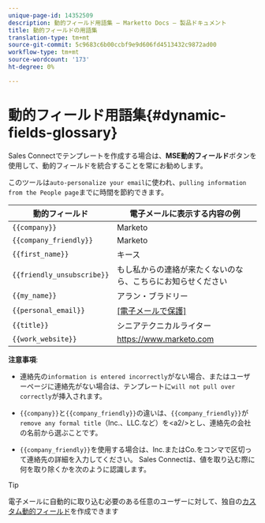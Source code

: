 ```yaml
---
unique-page-id: 14352509
description: 動的フィールド用語集 — Marketto Docs — 製品ドキュメント
title: 動的フィールドの用語集
translation-type: tm+mt
source-git-commit: 5c9683c6b00ccbf9e9d606fd4513432c9872ad00
workflow-type: tm+mt
source-wordcount: '173'
ht-degree: 0%

---
```



# 動的フィールド用語集{#dynamic-fields-glossary}

Sales Connectでテンプレートを作成する場合は、**MSE動的フィールド**&#x200B;ボタンを使用して、動的フィールドを統合することを常にお勧めします。

このツールは`auto-personalize your email`に使われ、`pulling information from the People page`までに時間を節約できます。

| 動的フィールド | 電子メールに表示する内容の例 |
|---|---|
| `{{company}}` | Marketo |
| `{{company_friendly}}` | Marketo |
| `{{first_name}}` | キース |
| `{{friendly_unsubscribe}}` | もし私からの連絡が来たくないのなら、こちらにお知らせください |
| `{{my_name}}` | アラン・ブラドリー |
| `{{personal_email}}` | [[電子メールで保護]](http://docs.marketo.com/cdn-cgi/l/email-protection) |
| `{{title}}` | シニアテクニカルライター |
| `{{work_website}}` | https://www.marketo.com |

**注意事項**:

* 連絡先の`information is entered incorrectly`がない場合、またはユーザーページに連絡先がない場合は、テンプレートに`will not pull over correctly`が挿入されます。

* `{{company}}`と`{{company_friendly}}`の違いは、`{{company_friendly}}`が`remove any formal title`（Inc.、LLC.など）を&lt;a2/>とし、連絡先の会社の名前から選ぶことです。
* `{{company_friendly}}`を使用する場合は、Inc.またはCo.をコンマで区切って連絡先の詳細を入力してください。 Sales Connectは、値を取り込む際に何を取り除くかを次のように認識します。

>[!TIP]
>
>電子メールに自動的に取り込む必要のある任意のユーザーに対して、独自の[カスタム動的フィールド](http://docs.marketo.com/x/fADb)を作成できます

